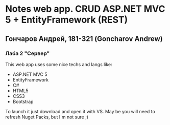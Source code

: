 # Notes web app. CRUD ASP.NET MVC 5 + EntityFramework (REST)
## Гончаров Андрей, 181-321 (Goncharov Andrew)
### Лаба 2 "Сервер"

This web app uses some nice techs and langs like:
<ul>
    <li>ASP.NET MVC 5</li>
    <li>EntityFramework</li>
    <li>C#</li>
    <li>HTML5</li>
    <li>CSS3</li>
    <li>Bootstrap</li>
</ul>

To launch it just download and open it with VS. May be you will need to refresh Nuget Packs, but I'm not sure ;)
